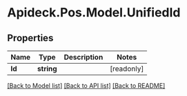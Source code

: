 # Apideck.Pos.Model.UnifiedId

## Properties

Name | Type | Description | Notes
------------ | ------------- | ------------- | -------------
**Id** | **string** |  | [readonly] 

[[Back to Model list]](../README.md#documentation-for-models) [[Back to API list]](../README.md#documentation-for-api-endpoints) [[Back to README]](../README.md)

